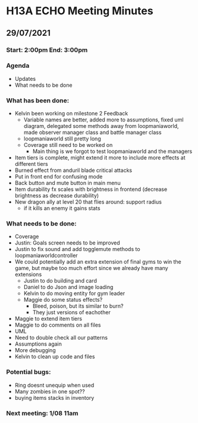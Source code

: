 # H13A ECHO Meeting Minutes
## 29/07/2021
### Start: 2:00pm End: 3:00pm

### Agenda
* Updates
* What needs to be done

### What has been done:
* Kelvin been working on milestone 2 Feedback
    * Variable names are better, added more to assumptions, fixed uml diagram, delegated some methods away from loopmaniaworld, made observer manager class and battle manager class
    * loopmaniaworld still pretty long
    * Coverage still need to be worked on 
        * Main thing is we forgot to test loopmaniaworld and the managers
* Item tiers is complete, might extend it more to include more effects at different tiers
* Burned effect from anduril blade critical attacks
* Put in front end for confusing mode
* Back button and mute button in main menu
* Item durability fx scales with brightness in frontend (decrease brightness as decrease durability)
* New dragon ally at level 20 that flies around: support radius 
    * if it kills an enemy it gains stats

### What needs to be done:
* Coverage
* Justin: Goals screen needs to be improved
* Justin to fix sound and add togglemute methods to loopmaniaworldcontroller
* We could potentially add an extra extension of final gyms to win the game, but maybe too much effort since we already have many extensions
    * Justin to do building and card
    * Daniel to do Json and image loading
    * Kelvin to do moving entity for gym leader
    * Maggie do some status effects?
        * Bleed, poison, but its similar to burn?
        * They just versions of eachother
* Maggie to extend item tiers
* Maggie to do comments on all files
* UML
* Need to double check all our patterns
* Assumptions again
* More debugging
* Kelvin to clean up code and files

### Potential bugs:
* Ring doesnt unequip when used
* Many zombies in one spot??
* buying items stacks in inventory


### Next meeting: 1/08 11am
